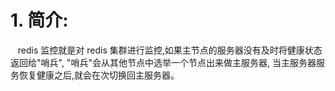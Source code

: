 # 1. 简介:

   redis 监控就是对 redis 集群进行监控,如果主节点的服务器没有及时将健康状态返回给"哨兵", "哨兵"会从其他节点中选举一个节点出来做主服务器, 当主服务器服务恢复健康之后,就会在次切换回主服务器。

